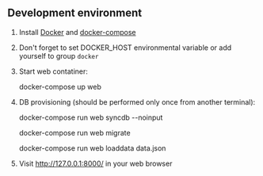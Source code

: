 Development environment
-----------------------

1. Install [Docker](https://docs.docker.com/) and [docker-compose](https://docs.docker.com/compose/)

2. Don't forget to set DOCKER_HOST environmental variable or add yourself to group `docker`

3. Start web contatiner:

    docker-compose up web

4. DB provisioning (should be performed only once from another terminal):

    docker-compose run web syncdb --noinput

    docker-compose run web migrate

    docker-compose run web loaddata data.json

5. Visit http://127.0.0.1:8000/ in your web browser
